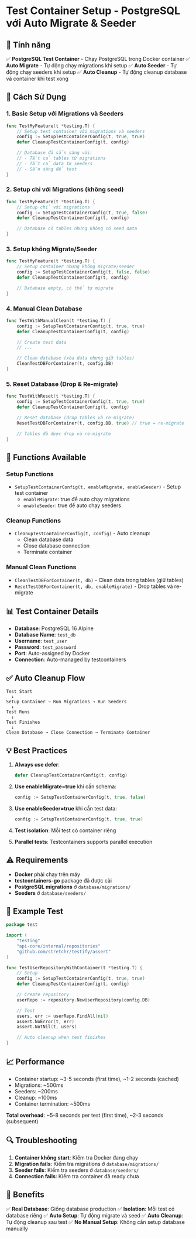 # Test Container Setup - PostgreSQL với Auto Migrate & Seeder

## 🎯 Tính năng

✅ **PostgreSQL Test Container** - Chạy PostgreSQL trong Docker container
✅ **Auto Migrate** - Tự động chạy migrations khi setup
✅ **Auto Seeder** - Tự động chạy seeders khi setup
✅ **Auto Cleanup** - Tự động cleanup database và container khi test xong

## 📝 Cách Sử Dụng

### 1. Basic Setup với Migrations và Seeders

```go
func TestMyFeature(t *testing.T) {
    // Setup test container với migrations và seeders
    config := SetupTestContainerConfig(t, true, true)
    defer CleanupTestContainerConfig(t, config)

    // Database đã sẵn sàng với:
    // - Tất cả tables từ migrations
    // - Tất cả data từ seeders
    // - Sẵn sàng để test
}
```

### 2. Setup chỉ với Migrations (không seed)

```go
func TestMyFeature(t *testing.T) {
    // Setup chỉ với migrations
    config := SetupTestContainerConfig(t, true, false)
    defer CleanupTestContainerConfig(t, config)

    // Database có tables nhưng không có seed data
}
```

### 3. Setup không Migrate/Seeder

```go
func TestMyFeature(t *testing.T) {
    // Setup container nhưng không migrate/seeder
    config := SetupTestContainerConfig(t, false, false)
    defer CleanupTestContainerConfig(t, config)

    // Database empty, có thể tự migrate
}
```

### 4. Manual Clean Database

```go
func TestWithManualClean(t *testing.T) {
    config := SetupTestContainerConfig(t, true, true)
    defer CleanupTestContainerConfig(t, config)

    // Create test data
    // ...

    // Clean database (xóa data nhưng giữ tables)
    CleanTestDBForContainer(t, config.DB)
}
```

### 5. Reset Database (Drop & Re-migrate)

```go
func TestWithReset(t *testing.T) {
    config := SetupTestContainerConfig(t, true, true)
    defer CleanupTestContainerConfig(t, config)

    // Reset database (drop tables và re-migrate)
    ResetTestDBForContainer(t, config.DB, true) // true = re-migrate

    // Tables đã được drop và re-migrate
}
```

## 🔧 Functions Available

### Setup Functions

- `SetupTestContainerConfig(t, enableMigrate, enableSeeder)` - Setup test container
  - `enableMigrate`: true để auto chạy migrations
  - `enableSeeder`: true để auto chạy seeders

### Cleanup Functions

- `CleanupTestContainerConfig(t, config)` - Auto cleanup:
  - Clean database data
  - Close database connection
  - Terminate container

### Manual Clean Functions

- `CleanTestDBForContainer(t, db)` - Clean data trong tables (giữ tables)
- `ResetTestDBForContainer(t, db, enableMigrate)` - Drop tables và re-migrate

## 📊 Test Container Details

- **Database**: PostgreSQL 16 Alpine
- **Database Name**: `test_db`
- **Username**: `test_user`
- **Password**: `test_password`
- **Port**: Auto-assigned by Docker
- **Connection**: Auto-managed by testcontainers

## ✅ Auto Cleanup Flow

```
Test Start
  ↓
Setup Container → Run Migrations → Run Seeders
  ↓
Test Runs
  ↓
Test Finishes
  ↓
Clean Database → Close Connection → Terminate Container
```

## 💡 Best Practices

1. **Always use defer**:

   ```go
   defer CleanupTestContainerConfig(t, config)
   ```

2. **Use enableMigrate=true** khi cần schema:

   ```go
   config := SetupTestContainerConfig(t, true, false)
   ```

3. **Use enableSeeder=true** khi cần test data:

   ```go
   config := SetupTestContainerConfig(t, true, true)
   ```

4. **Test isolation**: Mỗi test có container riêng

5. **Parallel tests**: Testcontainers supports parallel execution

## ⚠️ Requirements

- **Docker** phải chạy trên máy
- **testcontainers-go** package đã được cài
- **PostgreSQL migrations** ở `database/migrations/`
- **Seeders** ở `database/seeders/`

## 🚀 Example Test

```go
package test

import (
    "testing"
    "api-core/internal/repositories"
    "github.com/stretchr/testify/assert"
)

func TestUserRepositoryWithContainer(t *testing.T) {
    // Setup
    config := SetupTestContainerConfig(t, true, true)
    defer CleanupTestContainerConfig(t, config)

    // Create repository
    userRepo := repository.NewUserRepository(config.DB)

    // Test
    users, err := userRepo.FindAll(nil)
    assert.NoError(t, err)
    assert.NotNil(t, users)

    // Auto cleanup when test finishes
}
```

## 📈 Performance

- Container startup: ~3-5 seconds (first time), ~1-2 seconds (cached)
- Migrations: ~500ms
- Seeders: ~200ms
- Cleanup: ~100ms
- Container termination: ~500ms

**Total overhead**: ~5-8 seconds per test (first time), ~2-3 seconds (subsequent)

## 🔍 Troubleshooting

1. **Container không start**: Kiểm tra Docker đang chạy
2. **Migration fails**: Kiểm tra migrations ở `database/migrations/`
3. **Seeder fails**: Kiểm tra seeders ở `database/seeders/`
4. **Connection fails**: Kiểm tra container đã ready chưa

## 🎉 Benefits

✅ **Real Database**: Giống database production
✅ **Isolation**: Mỗi test có database riêng
✅ **Auto Setup**: Tự động migrate và seed
✅ **Auto Cleanup**: Tự động cleanup sau test
✅ **No Manual Setup**: Không cần setup database manually

